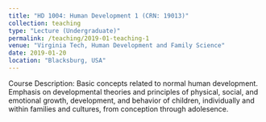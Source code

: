 ```yaml
---
title: "HD 1004: Human Development 1 (CRN: 19013)"
collection: teaching
type: "Lecture (Undergraduate)"
permalink: /teaching/2019-01-teaching-1
venue: "Virginia Tech, Human Development and Family Science"
date: 2019-01-20
location: "Blacksburg, USA"
---
```


Course Description: Basic concepts related to normal human development. Emphasis on developmental theories and principles of physical, social, and emotional growth, development, and behavior of children, individually and within families and cultures, from conception through adolesence.


